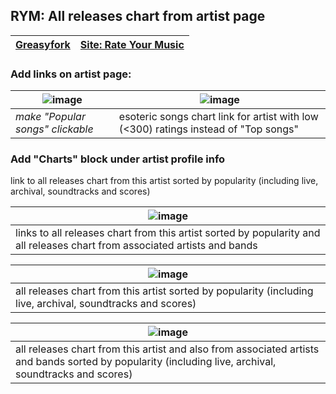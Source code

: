 ## RYM: All releases chart from artist page

| [Greasyfork](https://greasyfork.org/scripts/513017-rym-all-releases-chart-from-artist-page) | [Site: Rate Your Music](https://rateyourmusic.com/) |
|------|-------------|

### Add links on artist page:
| ![image](https://github.com/user-attachments/assets/8342d771-c418-4a6e-ab24-cfaadc4db029) | ![image](https://github.com/user-attachments/assets/085b2165-6866-4c2f-bcca-e48cffbe90c0) |
|------|------|
| *make "Popular songs" clickable* | esoteric songs chart link for artist with low (<300) ratings instead of "Top songs" |

### Add "Charts" block under artist profile info
link to all releases chart from this artist sorted by popularity (including live, archival, soundtracks and scores)

| ![image](https://github.com/user-attachments/assets/873a913b-0809-473d-946d-9fb8859b3e52) |
|------|
| links to all releases chart from this artist sorted by popularity and all releases chart from associated artists and bands |

| ![image](https://github.com/user-attachments/assets/48dea234-9d29-4ef9-84d0-ad92b9f9b564) |
|------|
| all releases chart from this artist sorted by popularity (including live, archival, soundtracks and scores) |

| ![image](https://github.com/user-attachments/assets/d0d87926-0117-4281-8610-f2ebfde7271f) |
|------|
| all releases chart from this artist and also from associated artists and bands sorted by popularity (including live, archival, soundtracks and scores) |

